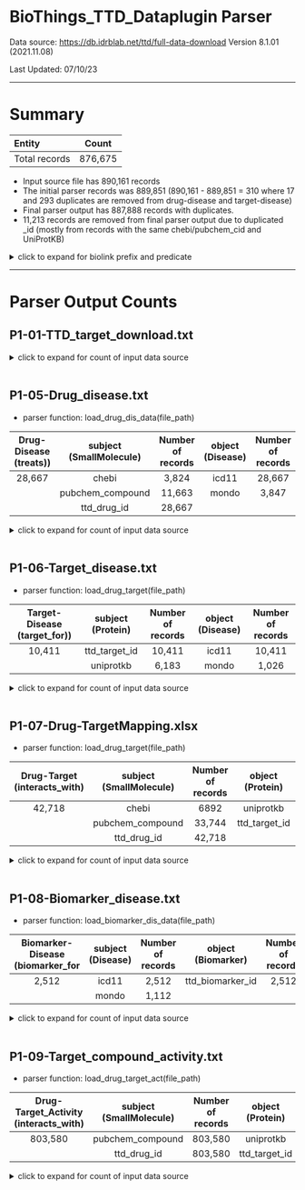 # BioThings_TTD_Dataplugin Parser
Data source: https://db.idrblab.net/ttd/full-data-download
Version 8.1.01 (2021.11.08)

Last Updated: 07/10/23

***
# Summary

|Entity| Count |
|:--|:-----:|
|Total records| 876,675 |

- Input source file has 890,161 records
- The initial parser records was 889,851 (890,161 - 889,851 = 310 where 17 and 293 duplicates are removed from drug-disease and target-disease)
- Final parser output has 887,888 records with duplicates.
- 11,213 records are removed from final parser output due to duplicated _id (mostly from records with the same chebi/pubchem_cid and UniProtKB)

<details><summary>click to expand for biolink prefix and predicate</summary>
  
## X-BTE biolink id_prefixes:
- PUBCHEM.COMPOUND
- CHEBI
- TTD.DRUG (ttd_drug_id)
- UniProtKB
- TTD.TARGET (ttd_target_id)

## X-BTE biolink predicates:
- interacts_with
- treats
- target_for
- biomarker_for

</details> 

***

# Parser Output Counts

## P1-01-TTD_target_download.txt
<details><summary>click to expand for count of input data source</summary>
  
- Entity count from input data source file

| Entity | Count |             
| --- | --- |
| TARGETID | 4221 |
| UNIPROID  | 3597 |
| TARGTYPE | 4080 |
| BIOCLASS | 2626 |

- UniProtAC labels: 3597 (str + list of str), 3851 (str)
- Unique UniProtAC labels: 3448 (str)
</details>

<br>

## P1-05-Drug_disease.txt
- parser function: load_drug_dis_data(file_path)

|Drug-Disease (treats))| subject (SmallMolecule) | Number of records | object (Disease) | Number of records |
|:--------------------------:|:-----------------------:|:-----------------:|:----------------:|:-----------------:|
|28,667|chebi|3,824|icd11|28,667|
||pubchem_compound|11,663|mondo|3,847|
||ttd_drug_id|28,667|||

  
<details><summary>click to expand for count of input data source</summary>

<br>

| Entity | Count | Notes |
| --- | --- | ---|
| TTDDRUID | 22,597 ||
| DRUGNAME  | 22,597 ||
| INDICATI | 28,978 | *parser records |

- Parser merged TTDDRUGID with the same INDICATI ICD11
- 311 duplicated records are merged

</details>

<br>



## P1-06-Target_disease.txt
- parser function: load_drug_target(file_path)

|Target-Disease (target_for))| subject (Protein) | Number of records | object (Disease) | Number of records |
|:--------------------------:|:-----------------------:|:-----------------:|:----------------:|:-----------------:|
|10,411|ttd_target_id|10,411|icd11|10,411|
||uniprotkb|6,183|mondo|1,026|

<details><summary>click to expand for count of input data source</summary>
  
<br>

| Entity | Count | Notes
| --- | --- | --- |
| TARGETID | 2,373 ||
| TARGNAME  | 2,373 ||
| INDICATI | 10,428 |*parser records |

- Parser merged TARGETID with the same INDICATI ICD11
- 17 duplicated TARGETID + INDICATI ICD11: 10428 - 10411 = 17

</details>

<br>

## P1-07-Drug-TargetMapping.xlsx
- parser function: load_drug_target(file_path)

|Drug-Target (interacts_with)| subject (SmallMolecule) | Number of records | object (Protein) | Number of records |
|:--------------------------:|:-----------------------:|:-----------------:|:----------------:|:-----------------:|
|42,718|chebi|6892|uniprotkb|28,509|
||pubchem_compound|33,744|ttd_target_id|42,718|
||ttd_drug_id|42,718|||

<details><summary>click to expand for count of input data source</summary>

<br>

| Entity | Count |
| --- | --- |
| DrugID | 44,663 |
| TargetID | 44,663 |
| MOA | 44,663 |
| Highest_status | 44,663 |

- 1,945 duplicated drug-target pairs are removed (due to the same pubchem_compound or chebi with different ttd drug ids)

</details>

<br>

## P1-08-Biomarker_disease.txt
- parser function: load_biomarker_dis_data(file_path)

|Biomarker-Disease (biomarker_for | subject (Disease) | Number of records | object  (Biomarker) | Number of records |
|:--------------------------:|:-----------------------:|:-----------------:|:----------------:|:-----------------:|
|2,512|icd11|2,512|ttd_biomarker_id|2,512|
||mondo|1,112|||

<details><summary>click to expand for count of input data source</summary>

<br>

| Entity | Count |
| --- | --- |
| BiomarkerID | 2,512 |
| Biomarker_Name | 2,512 |
| Diseasename | 2,512 |
| ICD11 | 2,512 |
| ICD10 | |
| ICD9 | |


</details>

<br>

## P1-09-Target_compound_activity.txt
- parser function: load_drug_target_act(file_path)

|Drug-Target_Activity (interacts_with)| subject (SmallMolecule) | Number of records | object (Protein) | Number of records |
|:--------------------------:|:-----------------------:|:-----------------:|:----------------:|:-----------------:|
|803,580|pubchem_compound|803,580|uniprotkb|480,975|
||ttd_drug_id|803,580|ttd_target_id|803,580|

<details><summary>click to expand for count of input data source</summary>

<br>

| Entity | Count |
| --- | --- |
| TTD Target ID | 803,580 |
| TTD Drug/Compound ID | 803,580 |
| Pubchem CID | 803,580 |
| Activity | 803,580 |

</details>
